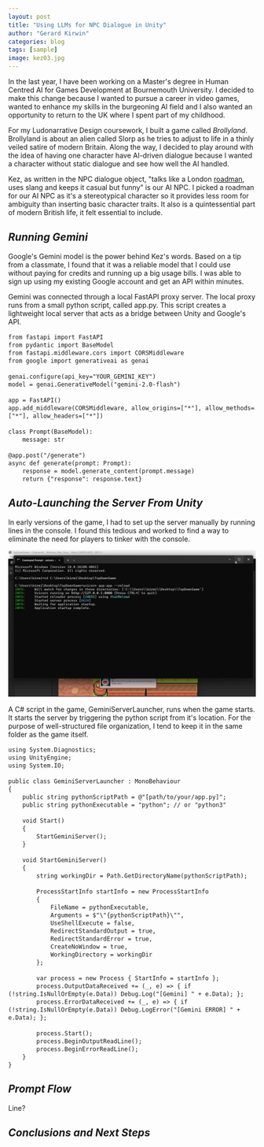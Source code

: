 ```yaml
---
layout: post
title: "Using LLMs for NPC Dialogue in Unity"
author: "Gerard Kirwin"
categories: blog
tags: [sample]
image: kez03.jpg
---
```


In the last year, I have been working on a Master's degree in Human Centred AI for Games Development at Bournemouth University. I decided to make this change because I wanted to pursue a career in video games, wanted to enhance my skills in the burgeoning AI field and I also wanted an opportunity to return to the UK where I spent part of my childhood.

For my Ludonarrative Design coursework, I built a game called *Brollyland*. Brollyland is about an alien called Slorp as he tries to adjust to life in a thinly veiled satire of modern Britain. Along the way, I decided to play around with the idea of having one character have AI-driven dialogue because I wanted a character without static dialogue and see how well the AI handled.

Kez, as written in the NPC dialogue object, "talks like a London [roadman](https://www.urbandictionary.com/define.php?term=Roadman), uses slang and keeps it casual but funny" is our AI NPC. I picked a roadman for our AI NPC as it's a stereotypical character so it provides less room for ambiguity than inserting basic character traits. It also is a quintessential part of modern British life, it felt essential to include. 

*Running Gemini*
----------
Google's Gemini model is the power behind Kez's words. Based on a tip from a classmate, I found that it was a reliable model that I could use without paying for credits and running up a big usage bills. I was able to sign up using my existing Google account and get an API within minutes.

Gemini was connected through a local FastAPI proxy server. The local proxy runs from a small python script, called app.py. This script creates a lightweight local server that acts as a bridge between Unity and Google's API.

    from fastapi import FastAPI
    from pydantic import BaseModel
    from fastapi.middleware.cors import CORSMiddleware
    from google import generativeai as genai
    
    genai.configure(api_key="YOUR_GEMINI_KEY")
    model = genai.GenerativeModel("gemini-2.0-flash")
    
    app = FastAPI()
    app.add_middleware(CORSMiddleware, allow_origins=["*"], allow_methods=["*"], allow_headers=["*"])
    
    class Prompt(BaseModel):
        message: str
        
    @app.post("/generate")
    async def generate(prompt: Prompt):
        response = model.generate_content(prompt.message)
        return {"response": response.text}


*Auto-Launching the Server From Unity*
----------
In early versions of the game, I had to set up the server manually by running lines in the console. I found this tedious and worked to find a way to eliminate the need for players to tinker with the console.

<img src="https://raw.githubusercontent.com/gerardrobertkirwin/gerardrobertkirwin.github.io/refs/heads/master/assets/img/brollymanual.jpg">

A C# script in the game, GeminiServerLauncher, runs when the game starts. It starts the server by triggering the python script from it's location. For the purpose of well-structured file organization, I tend to keep it in the same folder as the game itself. 

    using System.Diagnostics;
    using UnityEngine;
    using System.IO;
    
    public class GeminiServerLauncher : MonoBehaviour
    {
        public string pythonScriptPath = @"[path/to/your/app.py]";
        public string pythonExecutable = "python"; // or "python3"
        
        void Start()
        {
            StartGeminiServer();
        }
        
        void StartGeminiServer()
        {
            string workingDir = Path.GetDirectoryName(pythonScriptPath);
            
            ProcessStartInfo startInfo = new ProcessStartInfo
            {
                FileName = pythonExecutable,
                Arguments = $"\"{pythonScriptPath}\"",
                UseShellExecute = false,
                RedirectStandardOutput = true,
                RedirectStandardError = true,
                CreateNoWindow = true,
                WorkingDirectory = workingDir
            };
            
            var process = new Process { StartInfo = startInfo };
            process.OutputDataReceived += (_, e) => { if (!string.IsNullOrEmpty(e.Data)) Debug.Log("[Gemini] " + e.Data); };
            process.ErrorDataReceived += (_, e) => { if (!string.IsNullOrEmpty(e.Data)) Debug.LogError("[Gemini ERROR] " + e.Data); };
            
            process.Start();
            process.BeginOutputReadLine();
            process.BeginErrorReadLine();
        }
    }

*Prompt Flow*
----------
Line?



*Conclusions and Next Steps*
-------------
